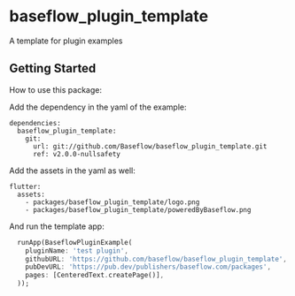 # baseflow_plugin_template

A template for plugin examples

## Getting Started

How to use this package:

Add the dependency in the yaml of the example:
```
dependencies:
  baseflow_plugin_template:
    git:
      url: git://github.com/Baseflow/baseflow_plugin_template.git
      ref: v2.0.0-nullsafety
```
Add the assets in the yaml as well:

```
flutter:
  assets:
    - packages/baseflow_plugin_template/logo.png
    - packages/baseflow_plugin_template/poweredByBaseflow.png
```

And run the template app:
```dart
  runApp(BaseflowPluginExample(
    pluginName: 'test plugin',
    githubURL: 'https://github.com/baseflow/baseflow_plugin_template',
    pubDevURL: 'https://pub.dev/publishers/baseflow.com/packages',
    pages: [CenteredText.createPage()],
  ));
```